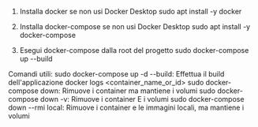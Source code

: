 1) Installa docker se non usi Docker Desktop
    sudo apt install -y docker

2) Installa docker-compose se non usi Docker Desktop
    sudo apt install -y docker-compose

3) Esegui docker-compose dalla root del progetto
   sudo docker-compose up --build

Comandi utili:
sudo docker-compose up -d --build: Effettua il build dell'applicazione
docker logs <container_name_or_id>
sudo docker-compose down: Rimuove i container ma mantiene i volumi
sudo docker-compose down -v: Rimuove i container E i volumi
sudo docker-compose down --rmi local: Rimuove i container e le immagini locali, ma mantiene i volumi
   
